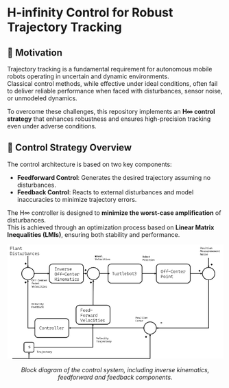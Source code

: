 # H-infinity Control for Robust Trajectory Tracking

## 🔧 Motivation

Trajectory tracking is a fundamental requirement for autonomous mobile robots operating in uncertain and dynamic environments.  
Classical control methods, while effective under ideal conditions, often fail to deliver reliable performance when faced with disturbances, sensor noise, or unmodeled dynamics.

To overcome these challenges, this repository implements an **H∞ control strategy** that enhances robustness and ensures high-precision tracking even under adverse conditions.

## 🧠 Control Strategy Overview

The control architecture is based on two key components:

- **Feedforward Control**: Generates the desired trajectory assuming no disturbances.  
- **Feedback Control**: Reacts to external disturbances and model inaccuracies to minimize trajectory errors.

The H∞ controller is designed to **minimize the worst-case amplification** of disturbances.  
This is achieved through an optimization process based on **Linear Matrix Inequalities (LMIs)**, ensuring both stability and performance.

<p align="center">
  <img src="controller_diagram.png" alt="Controller Block Diagram" width="600"/>
</p>
<p align="center"><em>Block diagram of the control system, including inverse kinematics, feedforward and feedback components.</em></p>

